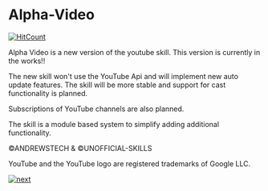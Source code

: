 # Alpha-Video
[![HitCount](http://hits.dwyl.com/unofficial-skills/alpha-video.svg)](http://hits.dwyl.com/unofficial-skills/alpha-video)


Alpha Video is a new version of the youtube skill.
This version is currently in the works!!

The new skill won't use the YouTube Api and will implement new auto update features.
The skill will be more stable and support for cast functionality is planned.

Subscriptions of YouTube channels are also planned.

The skill is a module based system to simplify adding additional functionality.

©ANDREWSTECH & ©UNOFFICIAL-SKILLS

YouTube and the YouTube logo are registered trademarks of Google LLC.

[![next](https://www.europex.org/wp-content/uploads/intense-cache/icons/plugin/elusive/arrow-right.svg)](https://alpha-video.andrewstech.me/setup/)
